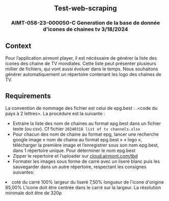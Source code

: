 
<h2 align="center">Test-web-scraping</h3>
<h3 align="center">AIMT-058-23-000050-C Generation de la base de donnée d'icones de chaines tv 3/18/2024</h3>


## Context

Pour l’application airmont player, il est nécéssaire de générer la liste des icones des chaine de TV mondiales.
Cette liste peut présenter plusieurs millier de fichiers, qui vont aussi évoluer dans le temps.
Nous souhaitons générer automatiquement un répertoire contenant les logo des chaines de TV.

## Requirements


La convention de nommage des fichier est celui de epg.best : <nom de la chaine sans espaces>.<code du pays à 2 lettres>.
La procédure est la suivante :

* Extraire la liste des nom de chaines au format epg.best dans un fichier texte (ou csv). Cf fichier `20240318 list of tv
channels.xlsx`
* Pour chacun des nom de chaine au format epg, lancer une recherche google image « nom de chaine au format
epg.best » « logo », télécharger la première image et l’enregistrer sous son nom epg.best, dans 1 répertoire unique.
Pour déterminer le nom epg.best
* Zipper le repertoire et l’uploader sur <a href = "cloud.airmont.com/tbd"> cloud.airmont.com/tbd</a>
* Formater les images sous forme de carré avec un liseré blanc puis les sauvegarder dans un autre répertoire, respectant les consignes suivantes:
  
<li>
  <lu>
      coté du carré 100%
  </lu>
  <lu>
      largeur du liseré 7,50%
  </lu>
  <lu>
      longueur de l'icone d'origine 85,00%
  </lu>
  <lu>
       L’icone doit être centrée dans le carré sur la largeur.
  </lu>
   <lu>
      La résolution minimale doit être de 320p
   </lu>
</li>
